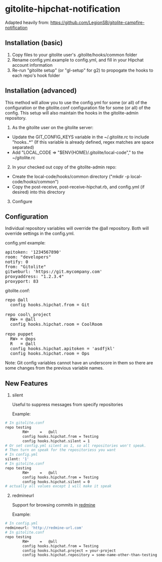 gitolite-hipchat-notification
==============================

Adapted heavily from: https://github.com/LegionSB/gitolite-campfire-notification

Installation (basic)
--------------------

1. Copy files to your gitolite user's .gitolite/hooks/common folder
2. Rename config.yml.example to config.yml, and fill in your Hipchat account information
3. Re-run "gitolite setup" (or "gl-setup" for g2) to propogate the hooks to each repo's hook folder

Installation (advanced)
-----------------------
This method will allow you to use the config.yml for some (or all) of the configuration or the gitolite.conf configuration file for some (or all) of the config.  This setup will also maintain the hooks in the gitolite-admin repository.

1. As the gitolite user on the gitolite server:
- Update the GIT\_CONFIG\_KEYS variable in the ~/.gitolite.rc to include "hooks\..\*" (If this variable is already defined, regex matches are space separated)
- Add "LOCAL\_CODE =>  "$ENV{HOME}/.gitolite/local-code"," to the ~/gitolite.rc
2. In your checked out copy of the gitolite-admin repo:
- Create the local-code/hooks/common directory ("mkdir -p local-code/hooks/common")
- Copy the post-receive, post-receive-hipchat.rb, and config.yml (if desired) into this directory
3. Configure

Configuration
-------------
Individual repository variables will override the @all repository.  Both will override settings in the config.yml.

config.yml example:
<pre>
apitoken: '1234567890'
room: "developers"
notify: 0
from: "Gitolite"
gitweburl: 'https://git.mycompany.com'
proxyaddress: "1.2.3.4"
proxyport: 83
</pre>

gitolite.conf:
<pre>
repo @all
  config hooks.hipchat.from = Git

repo cool\_project
  RW+ = @all
  config hooks.hipchat.room = CoolRoom

repo puppet
  RW+ = @ops
  R   = @all
  config hooks.hipchat.apitoken = 'asdfjkl'
  config hooks.hipchat.room = Ops
</pre>
Note: Git config variables cannot have an underscore in them so there are some changes from the previous variable names.

New Features
------------
1. silent

	Useful to suppress messages from specify repositories

	Example: 
```sh
# In gitolite.conf
repo testing
		RW+     =   @all
		config hooks.hipchat.from = Testing
		config hooks.hipchat.silent = 1
# Or set config.yml silent as 1, so all repositories won't speak.
# Then turn on speak for the repositoriess you want
# In config.yml
silent: '1'
# In gitolite.conf
repo testing
		RW+     =   @all
		config hooks.hipchat.from = Testing
		config hooks.hipchat.silent = 0
# actually all values except 1 will make it speak
```

2. redmineurl

	Support for browsing commits in [redmine](http://www.redmine.org/)

	Example: 
```sh
# In config.yml
redmineurl: 'http://redmine-url.com'
# In gitolite.conf
repo testing
		RW+     =   @all
		config hooks.hipchat.from = Testing
		config hooks.hipchat.project = your-project
		config hooks.hipchat.repository = some-name-other-than-testing # (optional)
```
